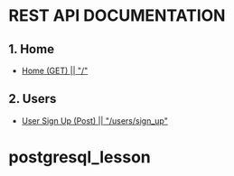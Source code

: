 # REST API DOCUMENTATION

## 1. Home

-   [Home (GET) || "/"](/docs/home.md)

## 2. Users

-   [User Sign Up (Post) || "/users/sign_up"](/docs/user.md)
# postgresql_lesson
